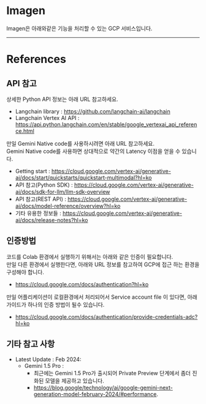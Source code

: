 # Imagen

Imagen은 아래와같은 기능을 처리할 수 있는 GCP 서비스입니다. 



---

# References  

## API 참고
상세한 Python API 정보는 아래 URL 참고하세요.
* Langchain library : https://github.com/langchain-ai/langchain
* Langchain Vertex AI API : https://api.python.langchain.com/en/stable/google_vertexai_api_reference.html

만일 Gemini Native code를 사용하시려면 아래 URL 참고하세요.  
Gemini Native code를 사용하면 상대적으로 약간의 Latency 이점을 얻을 수 있습니다.
* Getting start : https://cloud.google.com/vertex-ai/generative-ai/docs/start/quickstarts/quickstart-multimodal?hl=ko
* API 참고(Python SDK) : https://cloud.google.com/vertex-ai/generative-ai/docs/sdk-for-llm/llm-sdk-overview
* API 참고(REST API) : https://cloud.google.com/vertex-ai/generative-ai/docs/model-reference/overview?hl=ko
* 기타 유용한 정보들 : https://cloud.google.com/vertex-ai/generative-ai/docs/release-notes?hl=ko

## 인증방법
코드를 Colab 환경에서 실행하기 위해서는 아래와 같은 인증이 필요합니다.  
만일 다른 환경에서 실행한다면, 아래와 URL 정보를 참고하여 GCP에 접근 하는 환경을 구성해야 합니다. 
* https://cloud.google.com/docs/authentication?hl=ko

만일 어플리케이션이 로컬환경에서 처리되어서 Service account file 이 있다면, 아래 가이드가 하나의 인증 방법이 될수 있습니다.
* https://cloud.google.com/docs/authentication/provide-credentials-adc?hl=ko

## 기타 참고 사항
* Latest Update : Feb 2024: 
    - Gemini 1.5 Pro :   
        - 최근에는 Gemini 1.5 Pro가 출시되어 Private Preview 단계에서 좀더 진화된 모델을 제공하고 있습니다.  
        - https://blog.google/technology/ai/google-gemini-next-generation-model-february-2024/#performance. 



